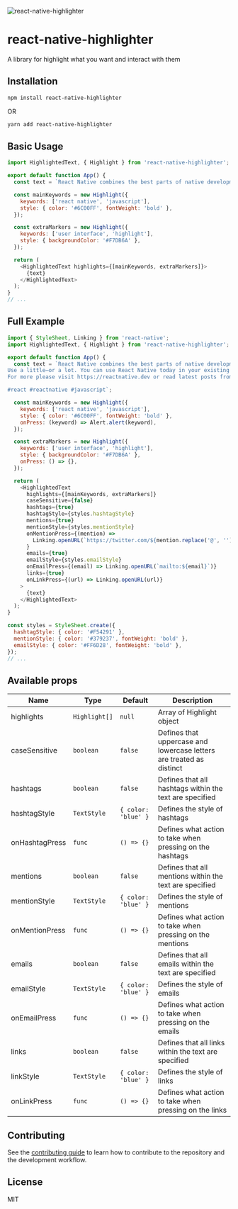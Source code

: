 ![react-native-highlighter](https://user-images.githubusercontent.com/7857656/227882432-2d18c750-5c96-4838-8dfd-62bd44cfa18f.jpg)

# react-native-highlighter

A library for highlight what you want and interact with them

## Installation

```sh
npm install react-native-highlighter
```

OR

```sh
yarn add react-native-highlighter
```

## Basic Usage

```js
import HighlightedText, { Highlight } from 'react-native-highlighter';

export default function App() {
  const text = `React Native combines the best parts of native development with React, a best-in-class JavaScript library for building user interfaces. You can use React Native today in your existing Android and iOS projects or you can create a whole new app from scratch.`;

  const mainKeywords = new Highlight({
    keywords: ['react native', 'javascript'],
    style: { color: '#6C00FF', fontWeight: 'bold' },
  });

  const extraMarkers = new Highlight({
    keywords: ['user interface', 'highlight'],
    style: { backgroundColor: '#F7DB6A' },
  });

  return (
    <HighlightedText highlights={[mainKeywords, extraMarkers]}>
      {text}
    </HighlightedText>
  );
}
// ...
```

## Full Example

```js
import { StyleSheet, Linking } from 'react-native';
import HighlightedText, { Highlight } from 'react-native-highlighter';

export default function App() {
  const text = `React Native combines the best parts of native development with React, a best-in-class JavaScript library for building user interfaces.
Use a little—or a lot. You can use React Native today in your existing Android and iOS projects or you can create a whole new app from scratch.
For more please visit https://reactnative.dev or read latest posts from @reactnative.

#react #reactnative #javascript`;

  const mainKeywords = new Highlight({
    keywords: ['react native', 'javascript'],
    style: { color: '#6C00FF', fontWeight: 'bold' },
    onPress: (keyword) => Alert.alert(keyword),
  });

  const extraMarkers = new Highlight({
    keywords: ['user interface', 'highlight'],
    style: { backgroundColor: '#F7DB6A' },
    onPress: () => {},
  });

  return (
    <HighlightedText
      highlights={[mainKeywords, extraMarkers]}
      caseSensitive={false}
      hashtags={true}
      hashtagStyle={styles.hashtagStyle}
      mentions={true}
      mentionStyle={styles.mentionStyle}
      onMentionPress={(mention) =>
        Linking.openURL(`https://twitter.com/${mention.replace('@', '')}`)
      }
      emails={true}
      emailStyle={styles.emailStyle}
      onEmailPress={(email) => Linking.openURL(`mailto:${email}`)}
      links={true}
      onLinkPress={(url) => Linking.openURL(url)}
    >
      {text}
    </HighlightedText>
  );
}

const styles = StyleSheet.create({
  hashtagStyle: { color: '#F54291' },
  mentionStyle: { color: '#379237', fontWeight: 'bold' },
  emailStyle: { color: '#FF6D28', fontWeight: 'bold' },
});
// ...
```

## Available props


| Name                     | Type            |   Default           | Description                                                                |
| ------------------------ | --------------- | ------------------- | ---------------------------------------------------------------------------|
| highlights               | `Highlight[]`   | `null`              | Array of Highlight object                                                  |
| caseSensitive            | `boolean`       | `false`             | Defines that uppercase and lowercase letters are treated as distinct       |    
| hashtags                 | `boolean`       | `false`             | Defines that all hashtags within the text are specified                    |
| hashtagStyle             | `TextStyle`     | `{ color: 'blue' }` | Defines the style of hashtags |
| onHashtagPress           | `func`          | `() => {}`          | Defines what action to take when pressing on the hashtags |
| mentions                 | `boolean`       | `false`             | Defines that all mentions within the text are specified |
| mentionStyle             | `TextStyle`     | `{ color: 'blue' }` | Defines the style of mentions |
| onMentionPress           | `func`          | `() => {}`          | Defines what action to take when pressing on the mentions |
| emails                   | `boolean`       | `false`             | Defines that all emails within the text are specified |
| emailStyle               | `TextStyle`     | `{ color: 'blue' }` | Defines the style of emails |
| onEmailPress             | `func`          | `() => {}`          | Defines what action to take when pressing on the emails |
| links                    | `boolean`       | `false`             | Defines that all links within the text are specified |
| linkStyle                | `TextStyle`     | `{ color: 'blue' }` | Defines the style of links |
| onLinkPress              | `func`          | `() => {}`          | Defines what action to take when pressing on the links |



## Contributing

See the [contributing guide](CONTRIBUTING.md) to learn how to contribute to the repository and the development workflow.

## License

MIT

